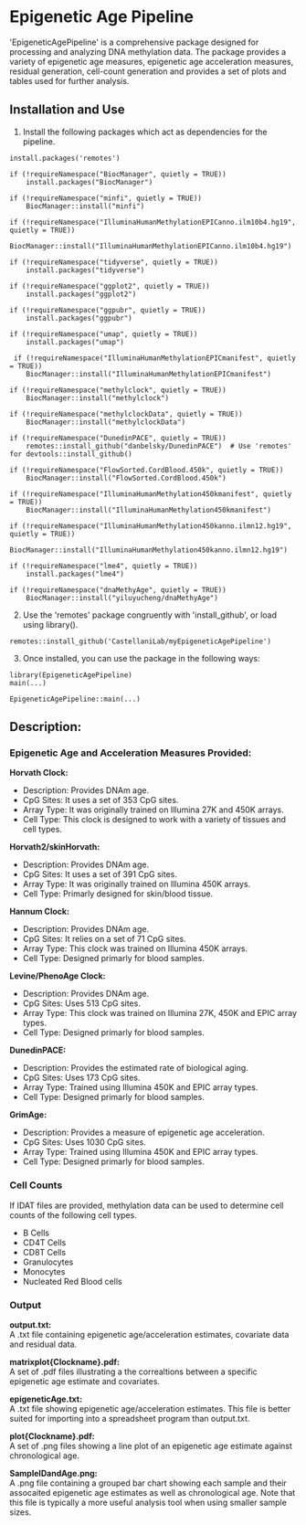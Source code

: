 # Epigenetic Age Pipeline

'EpigeneticAgePipeline' is a comprehensive package designed for processing and analyzing DNA methylation data. The package provides a variety of epigenetic age measures, epigenetic age acceleration measures, residual generation, cell-count generation and provides a set of plots and tables used for further analysis.

## Installation and Use

1. Install the following packages which act as dependencies for the pipeline.

```
install.packages('remotes')

if (!requireNamespace("BiocManager", quietly = TRUE))
    install.packages("BiocManager")

if (!requireNamespace("minfi", quietly = TRUE))
    BiocManager::install("minfi")

if (!requireNamespace("IlluminaHumanMethylationEPICanno.ilm10b4.hg19", quietly = TRUE))
    BiocManager::install("IlluminaHumanMethylationEPICanno.ilm10b4.hg19")

if (!requireNamespace("tidyverse", quietly = TRUE))
    install.packages("tidyverse")

if (!requireNamespace("ggplot2", quietly = TRUE))
    install.packages("ggplot2")

if (!requireNamespace("ggpubr", quietly = TRUE))
    install.packages("ggpubr")

if (!requireNamespace("umap", quietly = TRUE))
    install.packages("umap")

 if (!requireNamespace("IlluminaHumanMethylationEPICmanifest", quietly = TRUE))
    BiocManager::install("IlluminaHumanMethylationEPICmanifest")

if (!requireNamespace("methylclock", quietly = TRUE))
    BiocManager::install("methylclock")

if (!requireNamespace("methylclockData", quietly = TRUE))
    BiocManager::install("methylclockData")

if (!requireNamespace("DunedinPACE", quietly = TRUE))
    remotes::install_github("danbelsky/DunedinPACE")  # Use 'remotes' for devtools::install_github()

if (!requireNamespace("FlowSorted.CordBlood.450k", quietly = TRUE))
    BiocManager::install("FlowSorted.CordBlood.450k")

if (!requireNamespace("IlluminaHumanMethylation450kmanifest", quietly = TRUE))
    BiocManager::install("IlluminaHumanMethylation450kmanifest")

if (!requireNamespace("IlluminaHumanMethylation450kanno.ilmn12.hg19", quietly = TRUE))
    BiocManager::install("IlluminaHumanMethylation450kanno.ilmn12.hg19")

if (!requireNamespace("lme4", quietly = TRUE))
    install.packages("lme4")

if (!requireNamespace("dnaMethyAge", quietly = TRUE))
    BiocManager::install("yiluyucheng/dnaMethyAge")
```

2. Use the 'remotes' package congruently with 'install_github', or load using library().

```
remotes::install_github('CastellaniLab/myEpigeneticAgePipeline')
```

3. Once installed, you can use the package in the following ways:

```
library(EpigeneticAgePipeline)
main(...)
```

```
EpigeneticAgePipeline::main(...)
```

## Description:

### Epigenetic Age and Acceleration Measures Provided:

**Horvath Clock:**

- Description: Provides DNAm age.
- CpG Sites: It uses a set of 353 CpG sites.
- Array Type: It was originally trained on Illumina 27K and 450K arrays.
- Cell Type: This clock is designed to work with a variety of tissues and cell types.

**Horvath2/skinHorvath:**

- Description: Provides DNAm age.
- CpG Sites: It uses a set of 391 CpG sites.
- Array Type: It was originally trained on Illumina 450K arrays.
- Cell Type: Primarly designed for skin/blood tissue.

**Hannum Clock:**

- Description: Provides DNAm age.
- CpG Sites: It relies on a set of 71 CpG sites.
- Array Type: This clock was trained on Illumina 450K arrays.
- Cell Type: Designed primarly for blood samples.

**Levine/PhenoAge Clock:**

- Description: Provides DNAm age.
- CpG Sites: Uses 513 CpG sites.
- Array Type: This clock was trained on Illumina 27K, 450K and EPIC array types.
- Cell Type: Designed primarly for blood samples.

**DunedinPACE:**

- Description: Provides the estimated rate of biological aging.
- CpG Sites: Uses 173 CpG sites.
- Array Type: Trained using Illumina 450K and EPIC array types.
- Cell Type: Designed primarly for blood samples.

**GrimAge:**

- Description: Provides a measure of epigenetic age acceleration.
- CpG Sites: Uses 1030 CpG sites.
- Array Type: Trained using Illumina 450K and EPIC array types.
- Cell Type: Designed primarly for blood samples.

### Cell Counts

If IDAT files are provided, methylation data can be used to determine cell counts of the following cell types.

- B Cells
- CD4T Cells
- CD8T Cells
- Granulocytes
- Monocytes
- Nucleated Red Blood cells

### Output

**output.txt:**  
A .txt file containing epigenetic age/acceleration estimates, covariate data and residual data.

**matrixplot{Clockname}.pdf:**  
A set of .pdf files illustrating a the correaltions between a specific epigenetic age estimate and covariates.

**epigeneticAge.txt:**  
A .txt file showing epigenetic age/acceleration estimates. This file is better suited for importing into a spreadsheet program than output.txt.

**plot{Clockname}.pdf:**  
A set of .png files showing a line plot of an epigenetic age estimate against chronological age.

**SampleIDandAge.png:**  
A .png file containing a grouped bar chart showing each sample and their assocaited epigenetic age estimates as well as chronological age. Note that this file is typically a more useful analysis tool when using smaller sample sizes.
